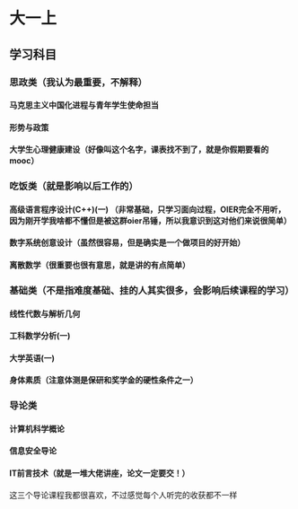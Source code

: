 # 大一上
## 学习科目
### 思政类（我认为最重要，不解释）

#### 马克思主义中国化进程与青年学生使命担当
#### 形势与政策
#### 大学生心理健康建设（好像叫这个名字，课表找不到了，就是你假期要看的mooc）

### 吃饭类（就是影响以后工作的）

#### 高级语言程序设计(C++)(一) （非常基础，只学习面向过程，OIER完全不用听，因为刚开学我啥都不懂但是被这群oier吊锤，所以我意识到这对他们来说很简单）
#### 数字系统创意设计（虽然很容易，但是确实是一个做项目的好开始）
#### 离散数学（很重要也很有意思，就是讲的有点简单）

### 基础类（不是指难度基础、挂的人其实很多，会影响后续课程的学习）

#### 线性代数与解析几何
#### 工科数学分析(一)
#### 大学英语(一)
#### 身体素质（注意体测是保研和奖学金的硬性条件之一）

### 导论类

#### 计算机科学概论
#### 信息安全导论
#### IT前言技术（就是一堆大佬讲座，论文一定要交！）
这三个导论课程我都很喜欢，不过感觉每个人听完的收获都不一样

